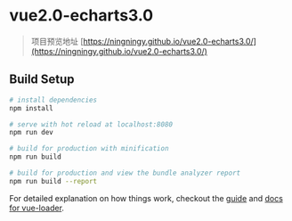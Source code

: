# vue2.0-echarts3.0

> 项目预览地址
[https://ningningy.github.io/vue2.0-echarts3.0/](https://ningningy.github.io/vue2.0-echarts3.0/)

## Build Setup

``` bash
# install dependencies
npm install

# serve with hot reload at localhost:8080
npm run dev

# build for production with minification
npm run build

# build for production and view the bundle analyzer report
npm run build --report
```

For detailed explanation on how things work, checkout the [guide](http://vuejs-templates.github.io/webpack/) and [docs for vue-loader](http://vuejs.github.io/vue-loader).
